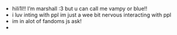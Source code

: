 -  hiIi1I!! I’m marshall :3 but u can call me vampy or blue!!
- i luv inting with ppl im just a wee bit nervous interacting with ppl
- im in alot of fandoms js ask!
- 


<!---
graveyard-corpse/graveyard-corpse is a ✨ special ✨ repository because its `README.md` (this file) appears on your GitHub profile.
You can click the Preview link to take a look at your changes.
--->
